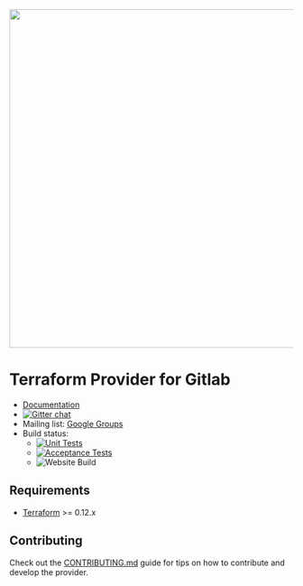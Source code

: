 <img src="https://www.datocms-assets.com/2885/1629941242-logo-terraform-main.svg" width="600px">

# Terraform Provider for Gitlab

- [Documentation](https://www.terraform.io/docs/providers/gitlab/index.html)
- [![Gitter chat](https://badges.gitter.im/hashicorp-terraform/Lobby.png)](https://gitter.im/hashicorp-terraform/Lobby)
- Mailing list: [Google Groups](http://groups.google.com/group/terraform-tool)
- Build status:
  - [![Unit Tests](https://github.com/gitlabhq/terraform-provider-gitlab/workflows/Unit%20Tests/badge.svg?branch=main)](https://github.com/gitlabhq/terraform-provider-gitlab/actions?query=workflow%3A%22Unit+Tests%22+branch%3Amaster)
  - [![Acceptance Tests](https://github.com/gitlabhq/terraform-provider-gitlab/workflows/Acceptance%20Tests/badge.svg?branch=main)](https://github.com/gitlabhq/terraform-provider-gitlab/actions?query=workflow%3A%22Acceptance+Tests%22+branch%3Amaster)
  - ![Website Build](https://github.com/gitlabhq/terraform-provider-gitlab/workflows/Website%20Build/badge.svg?branch=main)

## Requirements

-	[Terraform](https://www.terraform.io/downloads.html) >= 0.12.x

## Contributing

Check out the [CONTRIBUTING.md](/CONTRIBUTING.md) guide for tips on how to contribute and develop the provider.
